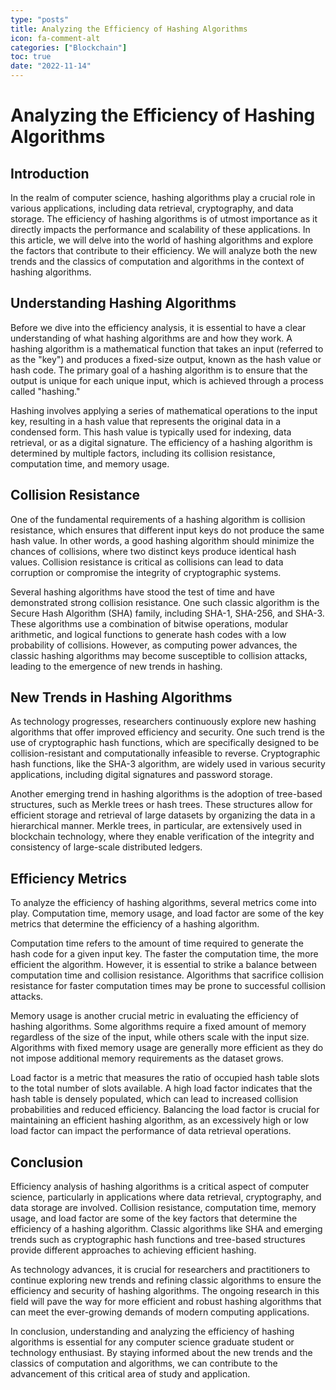 ```yaml
---
type: "posts"
title: Analyzing the Efficiency of Hashing Algorithms
icon: fa-comment-alt
categories: ["Blockchain"]
toc: true
date: "2022-11-14"
---
```




# Analyzing the Efficiency of Hashing Algorithms

## Introduction

In the realm of computer science, hashing algorithms play a crucial role in various applications, including data retrieval, cryptography, and data storage. The efficiency of hashing algorithms is of utmost importance as it directly impacts the performance and scalability of these applications. In this article, we will delve into the world of hashing algorithms and explore the factors that contribute to their efficiency. We will analyze both the new trends and the classics of computation and algorithms in the context of hashing algorithms.

## Understanding Hashing Algorithms

Before we dive into the efficiency analysis, it is essential to have a clear understanding of what hashing algorithms are and how they work. A hashing algorithm is a mathematical function that takes an input (referred to as the "key") and produces a fixed-size output, known as the hash value or hash code. The primary goal of a hashing algorithm is to ensure that the output is unique for each unique input, which is achieved through a process called "hashing."

Hashing involves applying a series of mathematical operations to the input key, resulting in a hash value that represents the original data in a condensed form. This hash value is typically used for indexing, data retrieval, or as a digital signature. The efficiency of a hashing algorithm is determined by multiple factors, including its collision resistance, computation time, and memory usage.

## Collision Resistance

One of the fundamental requirements of a hashing algorithm is collision resistance, which ensures that different input keys do not produce the same hash value. In other words, a good hashing algorithm should minimize the chances of collisions, where two distinct keys produce identical hash values. Collision resistance is critical as collisions can lead to data corruption or compromise the integrity of cryptographic systems.

Several hashing algorithms have stood the test of time and have demonstrated strong collision resistance. One such classic algorithm is the Secure Hash Algorithm (SHA) family, including SHA-1, SHA-256, and SHA-3. These algorithms use a combination of bitwise operations, modular arithmetic, and logical functions to generate hash codes with a low probability of collisions. However, as computing power advances, the classic hashing algorithms may become susceptible to collision attacks, leading to the emergence of new trends in hashing.

## New Trends in Hashing Algorithms

As technology progresses, researchers continuously explore new hashing algorithms that offer improved efficiency and security. One such trend is the use of cryptographic hash functions, which are specifically designed to be collision-resistant and computationally infeasible to reverse. Cryptographic hash functions, like the SHA-3 algorithm, are widely used in various security applications, including digital signatures and password storage.

Another emerging trend in hashing algorithms is the adoption of tree-based structures, such as Merkle trees or hash trees. These structures allow for efficient storage and retrieval of large datasets by organizing the data in a hierarchical manner. Merkle trees, in particular, are extensively used in blockchain technology, where they enable verification of the integrity and consistency of large-scale distributed ledgers.

## Efficiency Metrics

To analyze the efficiency of hashing algorithms, several metrics come into play. Computation time, memory usage, and load factor are some of the key metrics that determine the efficiency of a hashing algorithm.

Computation time refers to the amount of time required to generate the hash code for a given input key. The faster the computation time, the more efficient the algorithm. However, it is essential to strike a balance between computation time and collision resistance. Algorithms that sacrifice collision resistance for faster computation times may be prone to successful collision attacks.

Memory usage is another crucial metric in evaluating the efficiency of hashing algorithms. Some algorithms require a fixed amount of memory regardless of the size of the input, while others scale with the input size. Algorithms with fixed memory usage are generally more efficient as they do not impose additional memory requirements as the dataset grows.

Load factor is a metric that measures the ratio of occupied hash table slots to the total number of slots available. A high load factor indicates that the hash table is densely populated, which can lead to increased collision probabilities and reduced efficiency. Balancing the load factor is crucial for maintaining an efficient hashing algorithm, as an excessively high or low load factor can impact the performance of data retrieval operations.

## Conclusion

Efficiency analysis of hashing algorithms is a critical aspect of computer science, particularly in applications where data retrieval, cryptography, and data storage are involved. Collision resistance, computation time, memory usage, and load factor are some of the key factors that determine the efficiency of a hashing algorithm. Classic algorithms like SHA and emerging trends such as cryptographic hash functions and tree-based structures provide different approaches to achieving efficient hashing.

As technology advances, it is crucial for researchers and practitioners to continue exploring new trends and refining classic algorithms to ensure the efficiency and security of hashing algorithms. The ongoing research in this field will pave the way for more efficient and robust hashing algorithms that can meet the ever-growing demands of modern computing applications.

In conclusion, understanding and analyzing the efficiency of hashing algorithms is essential for any computer science graduate student or technology enthusiast. By staying informed about the new trends and the classics of computation and algorithms, we can contribute to the advancement of this critical area of study and application.